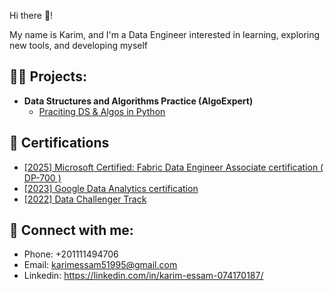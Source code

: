 
Hi there 👋!

My name is Karim, and I'm a Data Engineer interested in learning, exploring new tools, and developing myself





<h2>👨‍💻 Projects:</h2>

- <b>Data Structures and Algorithms Practice (AlgoExpert)</b>
  - [Praciting DS & Algos in Python](https://github.com/joshmadakor1/Algorithms-Practice)




<h2> 📃  Certifications</h2>

- [[2025] Microsoft Certified: Fabric Data Engineer Associate certification ( DP-700 )](https://github.com/EngKarimEssam/Portfolio/blob/main/03.Microsoft%20Certified%20Fabric%20Data%20Engineer%20Associate%20certification%20(%20DP-700%20).jpeg?raw=true)
- [[2023] Google Data Analytics certification](https://github.com/EngKarimEssam/Portfolio/blob/main/02.%20Google%20Data%20Analytics%20Certificate.jpeg?raw=true)
- [[2022] Data Challenger Track](https://github.com/EngKarimEssam/Portfolio/blob/main/01.Data%20Challenger%20Track%20.png?raw=true)


<h2> 🤳 Connect with me:</h2>

 - Phone: +201111494706
 - Email: karimessam51995@gmail.com
 - Linkedin: https://linkedin.com/in/karim-essam-074170187/
 










<!--
**joshmadakor1/joshmadakor1** is a ✨ _special_ ✨ repository because its `README.md` (this file) appears on your GitHub profile.

Here are some ideas to get you started:

- 🔭 I’m currently working on ...
- 🌱 I’m currently learning ...
- 👯 I’m looking to collaborate on ...
- 🤔 I’m looking for help with ...
- 💬 Ask me about ...
- 📫 How to reach me: ...
- 😄 Pronouns: ...
- ⚡ Fun fact: ...
-->
